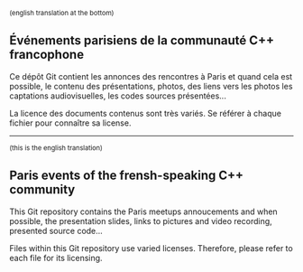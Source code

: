 <sub>(english translation at the bottom)</sub>

Événements parisiens de la communauté C++ francophone
-----------------------------------------------------

Ce dépôt Git contient les annonces des rencontres à Paris
et quand cela est possible, le contenu des présentations,
photos, des liens vers les photos les captations audiovisuelles,
les codes sources présentées...

La licence des documents contenus sont très variés.
Se référer à chaque fichier pour connaître sa license.


-----------------------------------------------------
<sub>(this is the english translation)</sub>

Paris events of the frensh-speaking C++ community
-------------------------------------------------

This Git repository contains the Paris meetups annoucements
and when possible, the presentation slides,
links to pictures and	video recording, presented source code...

Files within this Git repository use varied licenses.
Therefore, please refer to each file for its licensing.
